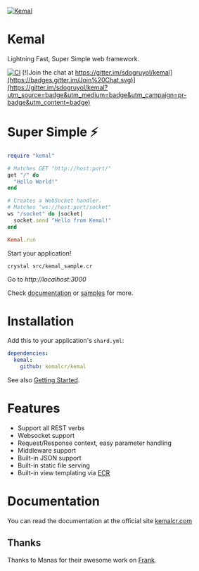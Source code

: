 
[![Kemal](https://avatars3.githubusercontent.com/u/15321198?v=3&s=200)](http://kemalcr.com)

# Kemal

Lightning Fast, Super Simple web framework.

[![CI](https://github.com/kemalcr/kemal/actions/workflows/ci.yml/badge.svg)](https://github.com/kemalcr/kemal/actions/workflows/ci.yml)
[![Join the chat at https://gitter.im/sdogruyol/kemal](https://badges.gitter.im/Join%20Chat.svg)](https://gitter.im/sdogruyol/kemal?utm_source=badge&utm_medium=badge&utm_campaign=pr-badge&utm_content=badge)

# Super Simple ⚡️

```ruby
require "kemal"

# Matches GET "http://host:port/"
get "/" do
  "Hello World!"
end

# Creates a WebSocket handler.
# Matches "ws://host:port/socket"
ws "/socket" do |socket|
  socket.send "Hello from Kemal!"
end

Kemal.run
```

Start your application!

```
crystal src/kemal_sample.cr
```
Go to *http://localhost:3000*

Check [documentation](http://kemalcr.com) or [samples](https://github.com/kemalcr/kemal/tree/master/samples) for more.

# Installation

Add this to your application's `shard.yml`:

```yaml
dependencies:
  kemal:
    github: kemalcr/kemal
```

See also [Getting Started](http://kemalcr.com/guide/).

# Features

- Support all REST verbs
- Websocket support
- Request/Response context, easy parameter handling
- Middleware support
- Built-in JSON support
- Built-in static file serving
- Built-in view templating via [ECR](https://crystal-lang.org/api/ECR.html)

# Documentation

You can read the documentation at the official site [kemalcr.com](http://kemalcr.com)

## Thanks

Thanks to Manas for their awesome work on [Frank](https://github.com/manastech/frank).
